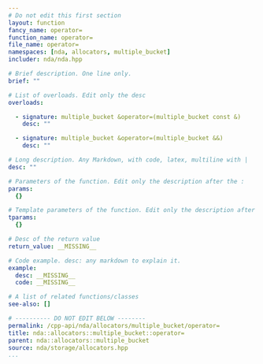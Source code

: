 ```yaml
---
# Do not edit this first section
layout: function
fancy_name: operator=
function_name: operator=
file_name: operator=
namespaces: [nda, allocators, multiple_bucket]
includer: nda/nda.hpp

# Brief description. One line only.
brief: ""

# List of overloads. Edit only the desc
overloads:

  - signature: multiple_bucket &operator=(multiple_bucket const &)
    desc: ""

  - signature: multiple_bucket &operator=(multiple_bucket &&)
    desc: ""

# Long description. Any Markdown, with code, latex, multiline with |
desc: ""

# Parameters of the function. Edit only the description after the :
params:
  {}

# Template parameters of the function. Edit only the description after the :
tparams:
  {}

# Desc of the return value
return_value: __MISSING__

# Code example. desc: any markdown to explain it.
example:
  desc: __MISSING__
  code: __MISSING__

# A list of related functions/classes
see-also: []

# ---------- DO NOT EDIT BELOW --------
permalink: /cpp-api/nda/allocators/multiple_bucket/operator=
title: nda::allocators::multiple_bucket::operator=
parent: nda::allocators::multiple_bucket
source: nda/storage/allocators.hpp
...
```


